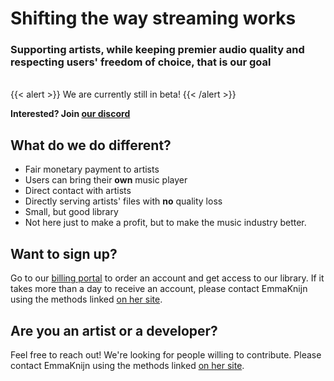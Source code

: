 # Shifting the way streaming works
### Supporting artists, while keeping premier audio quality and respecting users' freedom of choice, that is our goal

<br>
{{< alert >}}
We are currently still in beta!
{{< /alert >}}

**Interested? Join [our discord](https://discord.gg/TVeB73nM)**

## What do we do different?
- Fair monetary payment to artists
- Users can bring their **own** music player
- Direct contact with artists
- Directly serving artists' files with **no** quality loss
- Small, but good library
- Not here just to make a profit, but to make the music industry better.

## Want to sign up?
Go to our [billing portal](https://billing.streaming.knijn.one) to order an account and get access to our library.
If it takes more than a day to receive an account, please contact EmmaKnijn using the methods linked [on her site](https://knijn.one).

## Are you an artist or a developer?
Feel free to reach out! We're looking for people willing to contribute.
Please contact EmmaKnijn using the methods linked [on her site](https://knijn.one).
